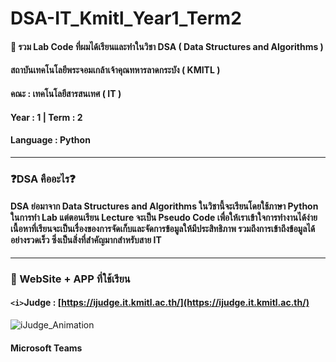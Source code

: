 # DSA-IT_Kmitl_Year1_Term2
#### 📃 รวม Lab Code ที่ผมได้เรียนและทำในวิชา DSA ( Data Structures and Algorithms ) 
#### สถาบันเทคโนโลยีพระจอมเกล้าเจ้าคุณทหารลาดกระบัง ( KMITL )
#### คณะ : เทคโนโลยีสารสนเทศ ( IT )
#### Year : 1 | Term : 2
#### Language : Python

---

### ❓DSA คืออะไร❓
#### DSA ย่อมาจาก Data Structures and Algorithms ในวิชานี้จะเรียนโดยใช้ภาษา Python ในการทำ Lab แต่ตอนเรียน Lecture จะเป็น Pseudo Code เพื่อให้เราเข้าใจการทำงานได้ง่าย เนื้อหาที่เรียนจะเป็นเรื่องของการจัดเก็บและจัดการข้อมูลให้มีประสิทธิภาพ รวมถึงการเข้าถึงข้อมูลได้อย่างรวดเร็ว ซึ่งเป็นสิ่งที่สำคัญมากสำหรับสาย IT

---

### 📖 WebSite + APP ที่ใช้เรียน
#### `<i>`Judge : [https://ijudge.it.kmitl.ac.th/](https://ijudge.it.kmitl.ac.th/)
![iJudge_Animation](https://github.com/user-attachments/assets/43297ad7-0861-4bf3-a9e2-78a0fb51ee80)
#### Microsoft Teams

